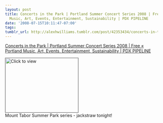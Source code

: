 ```yaml
---
layout: post
title: Concerts in the Park | Portland Summer Concert Series 2008 | Free « Portland
  Music, Art, Events, Entertainment, Sustainability | PDX PIPELINE
date: '2008-07-15T10:11:47-07:00'
tags: 
tumblr_url: http://alexhwilliams.tumblr.com/post/42353434/concerts-in-the-park-portland-summer-concert-series
---
```

<a href="https://www.iterasi.net/OpenViewer.aspx?sqrlitid=jGSfpDoL-E--cXmomDy9OQ">Concerts in the Park | Portland Summer Concert Series 2008 | Free « Portland Music, Art, Events, Entertainment, Sustainability | PDX PIPELINE</a><br/><p><a href="https://www.iterasi.net/OpenViewer.aspx?sqrlitid=jGSfpDoL-E--cXmomDy9OQ" target="_blank"> <img src="http://AssetHost01a.iterasi.net/ec2eb670e447/94d5ad32ba6b/ff6f9e86baa1/60c641669fbc/10061e01-9b08-4a4e-ac0e-1b6a8e5547b6/thumbnail.jpg???20080715171517???sQUCPLENY5nPsYx/BQfEpiYR3oNCUaRdTWQSGdH+oly8MV6qYouro6zOdPFup66cTq/Gu3vWjQ0G4EJkbsV72dHbi2u/Ml+830l9A/hTZd3RhXuUe94tCUFL+vCCfwmMp3Bkzr2uT13Xzx4v62VrzWAbj2n1+RbUpxFe+Ih6Xqc=" width="240" height="180" style="border:solid 1px #666" alt="Click to view"/></a>
<br/>Mount Tabor Summer Park series - jackstraw tonight!</p>
